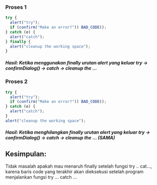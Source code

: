 ### Proses 1

```javascript
try {
  alert("try");
  if (confirm("Make an error?")) BAD_CODE();
} catch (e) {
  alert("catch");
} finally {
  alert("cleanup the working space");
}
```

##### Hasil: Ketika menggunakan finally urutan alert yang keluar try -> confirmDialog() -> catch -> cleanup the ...

### Proses 2

```javascript
try {
  alert("try");
  if (confirm("Make an error?")) BAD_CODE();
} catch (e) {
  alert("catch");
}
alert("cleanup the working space");
```

##### Hasil: Ketika menghilangkan finally urutan alert yang keluar try -> confirmDialog() -> catch -> cleanup the ... (SAMA)

## Kesimpulan:

Tidak masalah apakah mau menaruh finally setelah fungsi try .. cat..., karena baris code yang terakhir akan dieksekusi setelah program menjalankan fungsi try ... catch ...
